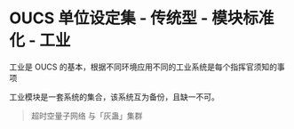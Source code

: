 # OUCS 单位设定集 - 传统型 - 模块标准化 - 工业
工业是 OUCS 的基本，根据不同环境应用不同的工业系统是每个指挥官须知的事项

工业模块是一套系统的集合，该系统互为备份，且缺一不可。  

> 超时空量子网络 与「灰蛊」集群